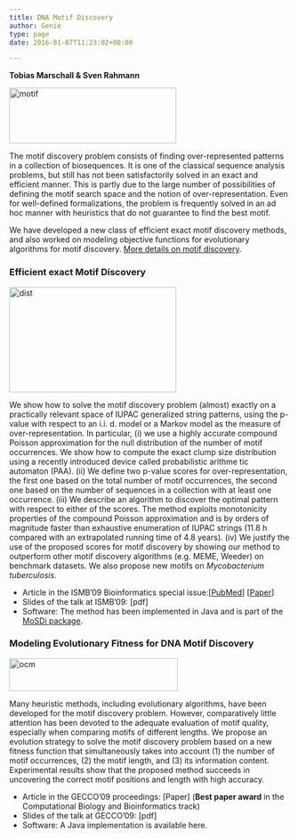 ```yaml
---
title: DNA Motif Discovery
author: Genie
type: page
date: 2016-01-07T11:23:02+00:00

---
```

**Tobias Marschall & Sven Rahmann**

[<img class="alignleft wp-image-189 size-medium" src="http://genomeinformatics.uni-due.de/wp-content/uploads/2016/01/motif-300x100.png" alt="motif" width="300" height="100" srcset="http://genomeinformatics.uni-due.de/wp-content/uploads/2016/01/motif-300x100.png 300w, http://genomeinformatics.uni-due.de/wp-content/uploads/2016/01/motif-768x256.png 768w, http://genomeinformatics.uni-due.de/wp-content/uploads/2016/01/motif-1024x341.png 1024w, http://genomeinformatics.uni-due.de/wp-content/uploads/2016/01/motif-624x208.png 624w, http://genomeinformatics.uni-due.de/wp-content/uploads/2016/01/motif.png 1133w" sizes="(max-width: 300px) 100vw, 300px" />][1]

The motif discovery problem consists of finding over-represented patterns in a collection of biosequences. It is one of the classical sequence analysis problems, but still has not been satisfactorily solved in an exact and efficient manner. This is partly due to the large number of possibilities of defining the motif search space and the notion of over-representation. Even for well-defined formalizations, the problem is frequently solved in an ad hoc manner with heuristics that do not guarantee to find the best motif.

We have developed a new class of efficient exact motif discovery methods, and also worked on modeling objective functions for evolutionary algorithms for motif discovery. [More details on motif discovery][2]. 

### Efficient exact Motif Discovery

<div>
  <a href="http://genomeinformatics.uni-due.de/wp-content/uploads/2016/01/dist.png" rel="attachment wp-att-216"><img class="alignleft size-medium wp-image-216" src="http://genomeinformatics.uni-due.de/wp-content/uploads/2016/01/dist-300x189.png" alt="dist" width="300" height="189" srcset="http://genomeinformatics.uni-due.de/wp-content/uploads/2016/01/dist-300x189.png 300w, http://genomeinformatics.uni-due.de/wp-content/uploads/2016/01/dist.png 578w" sizes="(max-width: 300px) 100vw, 300px" /></a>
</div>

We show how to solve the motif discovery problem (almost) exactly on a practically relevant space of IUPAC generalized string patterns, using the p-value with respect to an i.i. d. model or a Markov model as the measure of over-representation. In particular, (i) we use a highly accurate compound Poisson approximation for the null distribution of the number of motif occurrences. We show how to compute the exact clump size distribution using a recently introduced device called probabilistic arithme tic automaton (PAA). (ii) We define two p-value scores for over-representation, the first one based on the total number of motif occurrences, the second one based on the number of sequences in a collection with at least one occurrence. (iii) We describe an algorithm to discover the optimal pattern with respect to either of the scores. The method exploits monotonicity properties of the compound Poisson approximation and is by orders of magnitude faster than exhaustive enumeration of IUPAC strings (11.8 h compared with an extrapolated running time of 4.8 years). (iv) We justify the use of the proposed scores for motif discovery by showing our method to outperform other motif discovery algorithms (e.g. MEME, Weeder) on benchmark datasets. We also propose new motifs on _Mycobacterium tuberculosis_.

<div>
  <ul>
    <li>
      Article in the ISMB&#8217;09 Bioinformatics special issue:[<a href="http://www.ncbi.nlm.nih.gov/pubmed/19478010" rel="nofollow">PubMed</a>] [<a href="http://bioinformatics.oxfordjournals.org/cgi/content/full/25/12/i356" rel="nofollow">Paper</a>]
    </li>
    <li>
      Slides of the talk at ISMB&#8217;09: [pdf]
    </li>
    <li>
      Software: The method has been implemented in Java and is part of the <a href="http://mosdi.googlecode.com/">MoSDi package</a>.
    </li>
  </ul>
</div>

<div>
</div>

### <a name="TOC-Modeling-Evolutionary-Fitness-for-DNA-Motif-Discovery"></a>Modeling Evolutionary Fitness for DNA Motif Discovery

<div>
  <img class="alignleft wp-image-215 size-full" src="http://genomeinformatics.uni-due.de/wp-content/uploads/2016/01/ocm.png" alt="ocm" width="303" height="59" srcset="http://genomeinformatics.uni-due.de/wp-content/uploads/2016/01/ocm.png 303w, http://genomeinformatics.uni-due.de/wp-content/uploads/2016/01/ocm-300x58.png 300w" sizes="(max-width: 303px) 100vw, 303px" />
</div>

Many heuristic methods, including evolutionary algorithms, have been developed for the motif discovery problem. However, comparatively little attention has been devoted to the adequate evaluation of motif quality, especially when comparing motifs of different lengths. We propose an evolution strategy to solve the motif discovery problem based on a new fitness function that simultaneously takes into account (1) the number of motif occurrences, (2) the motif length, and (3) its information content. Experimental results show that the proposed method succeeds in uncovering the correct motif positions and length with high accuracy.

  * Article in the GECCO&#8217;09 proceedings: \[Paper\] (**Best paper award** in the Computational Biology and Bioinformatics track)
  * Slides of the talk at GECCO&#8217;09: [pdf]
  * Software: A Java implementation is available here.

 [1]: http://genomeinformatics.uni-due.de/wp-content/uploads/2016/01/motif.png
 [2]: http://genomeinformatics.uni-due.de/research/motif-discovery